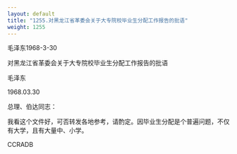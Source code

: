 ```yaml
---
layout: default
title: "1255.对黑龙江省革委会关于大专院校毕业生分配工作报告的批语"
weight: 1255
---
```


毛泽东1968-3-30

对黑龙江省革委会关于大专院校毕业生分配工作报告的批语

毛泽东

1968.03.30

总理、伯达同志：

我看这个文件好，可否转发各地参考，请酌定。因毕业生分配是个普遍问题，不仅有大学，且有大量中、小学。

CCRADB

